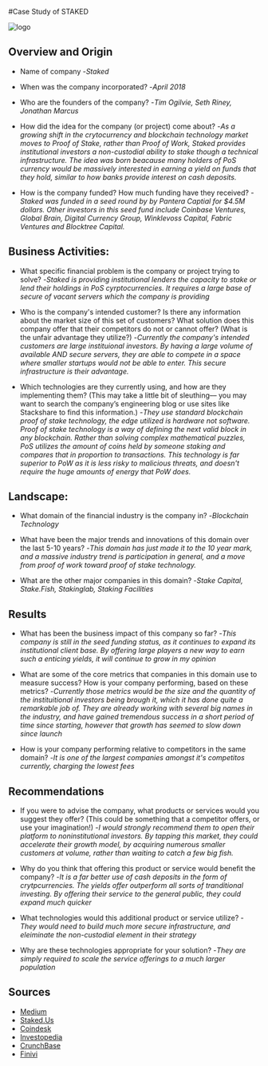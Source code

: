 #Case Study of STAKED

![logo](https://storage.googleapis.com/static-webapp-220401-prod/static/i/fav/apple-touch-icon.a348381cd490.png?v=gAa6AEel3x)

## Overview and Origin

* Name of company
-*Staked*
* When was the company incorporated?
-*April 2018*

* Who are the founders of the company?
-*Tim Ogilvie, Seth Riney, Jonathan Marcus*

* How did the idea for the company (or project) come about?
-*As a growing shift in the crytocurrency and blockchain technology market moves to Proof of Stake, rather than Proof of Work, Staked provides institutional investors a non-custodial ability to stake though a technical infrastructure. The idea was born beacause many holders of PoS currency would be massively interested in earning a yield on funds that they hold, similar to how banks provide interest on cash deposits.*  

* How is the company funded? How much funding have they received?
-*Staked was funded in a seed round by by Pantera Captial for $4.5M dollars. Other investors in this seed fund include Coinbase Ventures, Global Brain, Digital Currency Group, Winklevoss Capital, Fabric Ventures and Blocktree Capital.*

## Business Activities:

* What specific financial problem is the company or project trying to solve?
-*Staked is providing institutional lenders the capacity to stake or lend their holdings in PoS cyrptocurrencies. It requires a large base of secure of vacant servers which the company is providing* 

* Who is the company's intended customer?  Is there any information about the market size of this set of customers?
What solution does this company offer that their competitors do not or cannot offer? (What is the unfair advantage they utilize?)
-*Currently the company's intended customers are large instituional investors. By having a large volume of available AND secure servers, they are able to compete in a space where smaller startups would not be able to enter. This secure infrastructure is their advantage.* 

* Which technologies are they currently using, and how are they implementing them? (This may take a little bit of sleuthing–– you may want to search the company’s engineering blog or use sites like Stackshare to find this information.)
-*They use standard blockchain proof of stake technology, the edge utilized is hardware not software. Proof of stake technology is a way of defining the next valid block in any blockchain. Rather than solving complex mathematical puzzles, PoS utilizes the amount of coins held by someone staking and compares that in proportion to transactions. This technology is far superior to PoW as it is less risky to malicious threats, and doesn't require the huge amounts of energy that PoW does.*


## Landscape:

* What domain of the financial industry is the company in?
-*Blockchain Technology*

* What have been the major trends and innovations of this domain over the last 5-10 years?
-*This domain has just made it to the 10 year mark, and a massive industry trend is participation in general, and a move from proof of work toward proof of stake technology.*
* What are the other major companies in this domain?
-*Stake Capital, Stake.Fish, Stakinglab, Staking Facilities*


## Results

* What has been the business impact of this company so far?
-*This company is still in the seed funding status, as it continues to expand its institutional client base. By offering large players a new way to earn such a enticing yields, it will continue to grow in my opinion*

* What are some of the core metrics that companies in this domain use to measure success? How is your company performing, based on these metrics?
-*Currently those metrics would be the size and the quantity of the instituitional investors being brough it, which it has done quite a remarkable job of. They are already working with several big names in the industry, and have gained tremendous success in a short period of time since starting, however that growth has seemed to slow down since launch*

* How is your company performing relative to competitors in the same domain?
-*It is one of the largest companies amongst it's competitos currently, charging the lowest fees*


## Recommendations

* If you were to advise the company, what products or services would you suggest they offer? (This could be something that a competitor offers, or use your imagination!)
-*I would strongly recommend them to open their platform to noninstitutional investors. By tapping this market, they could accelerate their growth model, by acquiring numerous smaller customers at volume, rather than waiting to catch a few big fish.*

* Why do you think that offering this product or service would benefit the company?
-*It is a far better use of cash deposits in the form of crytpcurrencies. The yields offer outperform all sorts of tranditional investing. By offering their service to the general public, they could expand much quicker*

* What technologies would this additional product or service utilize?
-*They would need to build much more secure infrastructure, and eleiminate the non-custodial element in their strategy*

* Why are these technologies appropriate for your solution?
-*They are simply required to scale the service offerings to a much larger population*

## Sources 
* [Medium](https://medium.com/@staked/staked-raises-seed-round-to-help-investors-compound-their-crypto-assets-f72049821974#:~:text=Staked%20was%20founded%20in%20April,experience%20as%20founders%20and%20operators.)
* [Staked.Us](https://staked.us/about/)
* [Coindesk](https://www.coindesk.com/pantera-coinbase-join-4-5-million-round-in-staking-as-a-service-startup)
* [Investopedia](https://www.investopedia.com/terms/p/proof-stake-pos.asp)
* [CrunchBase](https://www.crunchbase.com/organization/staked-us#section-overview)
* [Finivi](https://www.finivi.com/top-12-staking-as-a-service-platforms-to-stake-your-crypto-in-2020/)


